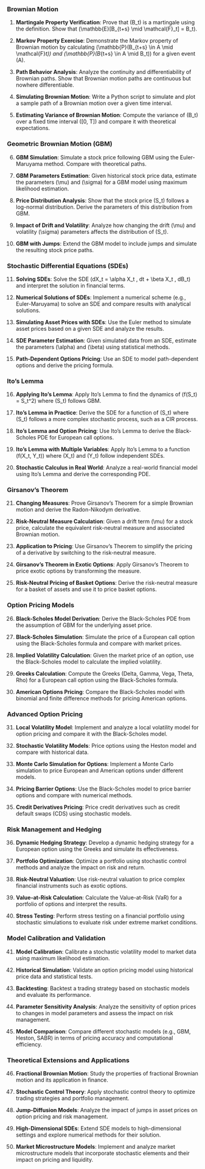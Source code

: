### Brownian Motion

1. **Martingale Property Verification**: Prove that \(B_t\) is a martingale using the definition. Show that \(\mathbb{E}[B_{t+s} \mid \mathcal{F}_t] = B_t\).

2. **Markov Property Exercise**: Demonstrate the Markov property of Brownian motion by calculating \(\mathbb{P}(B_{t+s} \in A \mid \mathcal{F}_t)\) and \(\mathbb{P}(B_{t+s} \in A \mid B_t)\) for a given event \(A\).

3. **Path Behavior Analysis**: Analyze the continuity and differentiability of Brownian paths. Show that Brownian motion paths are continuous but nowhere differentiable.

4. **Simulating Brownian Motion**: Write a Python script to simulate and plot a sample path of a Brownian motion over a given time interval.

5. **Estimating Variance of Brownian Motion**: Compute the variance of \(B_t\) over a fixed time interval \([0, T]\) and compare it with theoretical expectations.

### Geometric Brownian Motion (GBM)

6. **GBM Simulation**: Simulate a stock price following GBM using the Euler-Maruyama method. Compare with theoretical paths.

7. **GBM Parameters Estimation**: Given historical stock price data, estimate the parameters \(\mu\) and \(\sigma\) for a GBM model using maximum likelihood estimation.

8. **Price Distribution Analysis**: Show that the stock price \(S_t\) follows a log-normal distribution. Derive the parameters of this distribution from GBM.

9. **Impact of Drift and Volatility**: Analyze how changing the drift \(\mu\) and volatility \(\sigma\) parameters affects the distribution of \(S_t\).

10. **GBM with Jumps**: Extend the GBM model to include jumps and simulate the resulting stock price paths.

### Stochastic Differential Equations (SDEs)

11. **Solving SDEs**: Solve the SDE \(dX_t = \alpha X_t \, dt + \beta X_t \, dB_t\) and interpret the solution in financial terms.

12. **Numerical Solutions of SDEs**: Implement a numerical scheme (e.g., Euler-Maruyama) to solve an SDE and compare results with analytical solutions.

13. **Simulating Asset Prices with SDEs**: Use the Euler method to simulate asset prices based on a given SDE and analyze the results.

14. **SDE Parameter Estimation**: Given simulated data from an SDE, estimate the parameters \(\alpha\) and \(\beta\) using statistical methods.

15. **Path-Dependent Options Pricing**: Use an SDE to model path-dependent options and derive the pricing formula.

### Ito’s Lemma

16. **Applying Ito’s Lemma**: Apply Ito’s Lemma to find the dynamics of \(f(S_t) = S_t^2\) where \(S_t\) follows GBM.

17. **Ito’s Lemma in Practice**: Derive the SDE for a function of \(S_t\) where \(S_t\) follows a more complex stochastic process, such as a CIR process.

18. **Ito’s Lemma and Option Pricing**: Use Ito’s Lemma to derive the Black-Scholes PDE for European call options.

19. **Ito’s Lemma with Multiple Variables**: Apply Ito’s Lemma to a function \(f(X_t, Y_t)\) where \(X_t\) and \(Y_t\) follow independent SDEs.

20. **Stochastic Calculus in Real World**: Analyze a real-world financial model using Ito’s Lemma and derive the corresponding PDE.

### Girsanov’s Theorem

21. **Changing Measures**: Prove Girsanov’s Theorem for a simple Brownian motion and derive the Radon-Nikodym derivative.

22. **Risk-Neutral Measure Calculation**: Given a drift term \(\mu\) for a stock price, calculate the equivalent risk-neutral measure and associated Brownian motion.

23. **Application to Pricing**: Use Girsanov’s Theorem to simplify the pricing of a derivative by switching to the risk-neutral measure.

24. **Girsanov’s Theorem in Exotic Options**: Apply Girsanov’s Theorem to price exotic options by transforming the measure.

25. **Risk-Neutral Pricing of Basket Options**: Derive the risk-neutral measure for a basket of assets and use it to price basket options.

### Option Pricing Models

26. **Black-Scholes Model Derivation**: Derive the Black-Scholes PDE from the assumption of GBM for the underlying asset price.

27. **Black-Scholes Simulation**: Simulate the price of a European call option using the Black-Scholes formula and compare with market prices.

28. **Implied Volatility Calculation**: Given the market price of an option, use the Black-Scholes model to calculate the implied volatility.

29. **Greeks Calculation**: Compute the Greeks (Delta, Gamma, Vega, Theta, Rho) for a European call option using the Black-Scholes formula.

30. **American Options Pricing**: Compare the Black-Scholes model with binomial and finite difference methods for pricing American options.

### Advanced Option Pricing

31. **Local Volatility Model**: Implement and analyze a local volatility model for option pricing and compare it with the Black-Scholes model.

32. **Stochastic Volatility Models**: Price options using the Heston model and compare with historical data.

33. **Monte Carlo Simulation for Options**: Implement a Monte Carlo simulation to price European and American options under different models.

34. **Pricing Barrier Options**: Use the Black-Scholes model to price barrier options and compare with numerical methods.

35. **Credit Derivatives Pricing**: Price credit derivatives such as credit default swaps (CDS) using stochastic models.

### Risk Management and Hedging

36. **Dynamic Hedging Strategy**: Develop a dynamic hedging strategy for a European option using the Greeks and simulate its effectiveness.

37. **Portfolio Optimization**: Optimize a portfolio using stochastic control methods and analyze the impact on risk and return.

38. **Risk-Neutral Valuation**: Use risk-neutral valuation to price complex financial instruments such as exotic options.

39. **Value-at-Risk Calculation**: Calculate the Value-at-Risk (VaR) for a portfolio of options and interpret the results.

40. **Stress Testing**: Perform stress testing on a financial portfolio using stochastic simulations to evaluate risk under extreme market conditions.

### Model Calibration and Validation

41. **Model Calibration**: Calibrate a stochastic volatility model to market data using maximum likelihood estimation.

42. **Historical Simulation**: Validate an option pricing model using historical price data and statistical tests.

43. **Backtesting**: Backtest a trading strategy based on stochastic models and evaluate its performance.

44. **Parameter Sensitivity Analysis**: Analyze the sensitivity of option prices to changes in model parameters and assess the impact on risk management.

45. **Model Comparison**: Compare different stochastic models (e.g., GBM, Heston, SABR) in terms of pricing accuracy and computational efficiency.

### Theoretical Extensions and Applications

46. **Fractional Brownian Motion**: Study the properties of fractional Brownian motion and its application in finance.

47. **Stochastic Control Theory**: Apply stochastic control theory to optimize trading strategies and portfolio management.

48. **Jump-Diffusion Models**: Analyze the impact of jumps in asset prices on option pricing and risk management.

49. **High-Dimensional SDEs**: Extend SDE models to high-dimensional settings and explore numerical methods for their solution.

50. **Market Microstructure Models**: Implement and analyze market microstructure models that incorporate stochastic elements and their impact on pricing and liquidity.

